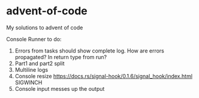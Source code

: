 # advent-of-code
My solutions to advent of code

Console Runner to do:
1. Errors from tasks should show complete log. How are errors propagated? In return type from run?
2. Part1 and part2 split
3. Multiline logs
4. Console resize https://docs.rs/signal-hook/0.1.6/signal_hook/index.html SIGWINCH
5. Console input messes up the output